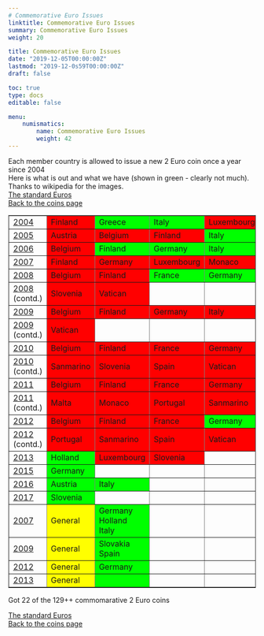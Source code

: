 ```yaml
---
# Commemorative Euro Issues
linktitle: Commemorative Euro Issues
summary: Commemorative Euro Issues
weight: 20

title: Commemorative Euro Issues
date: "2019-12-05T00:00:00Z"
lastmod: "2019-12-0s59T00:00:00Z"
draft: false

toc: true
type: docs
editable: false

menu:
    numismatics:
        name: Commemorative Euro Issues
        weight: 42
---
```


Each member country is allowed to issue a new 2 Euro coin once a year since 2004<BR>
Here is what is out and what we have (shown in green - clearly not much). Thanks to wikipedia for the images.<BR>
<A HREF=http://www.astro.caltech.edu/~aam/coins/Euro/euro_std.html>The standard Euros</A><BR>
<A HREF=http://www.astro.caltech.edu/~aam/coins/coins.html>Back to the coins page</A><BR>
<TABLE BORDER=1><TR> <TD><A HREF=http://en.wikipedia.org/wiki/%%E2%%82%%AC2_commemorative_coins#2004_coinage>2004</A></TD>
<TD BGCOLOR="#FF0000">
Finland
</TD>
<TD BGCOLOR="#00FF00">
Greece
<TD BGCOLOR="#00FF00">
Italy
<TD BGCOLOR="#FF0000">
Luxembourg
</TD>
<TD BGCOLOR="#FF0000">
Sanmarino
</TD>
<TD BGCOLOR="#FF0000">
Vatican
</TD>
<TD></TD>
<TD></TD>
<TD>2/6</TD>
</TR>

<TR> <TD><A HREF=http://en.wikipedia.org/wiki/%%E2%%82%%AC2_commemorative_coins#2005_coinage>2005</A></TD>
<TD BGCOLOR="#FF0000">
Austria
</TD>
<TD BGCOLOR="#FF0000">
Belgium
</TD>
<TD BGCOLOR="#FF0000">
Finland
</TD>
<TD BGCOLOR="#00FF00">
Italy
<TD BGCOLOR="#FF0000">
Luxembourg
</TD>
<TD BGCOLOR="#FF0000">
Sanmarino
</TD>
<TD BGCOLOR="#FF0000">
Spain
</TD>
<TD BGCOLOR="#FF0000">
Vatican
</TD>
<TD>1/8</TD>
</TR>

<TR> <TD><A HREF=http://en.wikipedia.org/wiki/%%E2%%82%%AC2_commemorative_coins#2006_coinage>2006</A></TD>
<TD BGCOLOR="#FF0000">
Belgium
</TD>
<TD BGCOLOR="#00FF00">
Finland
<TD BGCOLOR="#00FF00">
Germany
<TD BGCOLOR="#00FF00">
Italy
<TD BGCOLOR="#FF0000">
Luxembourg
</TD>
<TD BGCOLOR="#FF0000">
Sanmarino
</TD>
<TD BGCOLOR="#FF0000">
Vatican
</TD>
<TD></TD>
<TD>3/7</TD>
</TR>

<TR> <TD><A HREF=http://en.wikipedia.org/wiki/%%E2%%82%%AC2_commemorative_coins#2007_coinage>2007</A></TD>
<TD BGCOLOR="#FF0000">
Finland
</TD>
<TD BGCOLOR="#FF0000">
Germany
</TD>
<TD BGCOLOR="#FF0000">
Luxembourg
</TD>
<TD BGCOLOR="#FF0000">
Monaco
</TD>
<TD BGCOLOR="#FF0000">
Portugal
</TD>
<TD BGCOLOR="#FF0000">
Sanmarino
</TD>
<TD BGCOLOR="#00FF00">
Slovenia
</TD>
<TD BGCOLOR="#FF0000">
Vatican
</TD>
<TD>1/8</TD>
</TR>

<TR> <TD><A HREF=http://en.wikipedia.org/wiki/%%E2%%82%%AC2_commemorative_coins#2008_coinage>2008</A></TD>
<TD BGCOLOR="#FF0000">
Belgium
</TD>
<TD BGCOLOR="#FF0000">
Finland
</TD>
<TD BGCOLOR="#00FF00">
France
<TD BGCOLOR="#00FF00">
Germany
<TD BGCOLOR="#FF0000">
Italy
</TD>
<TD BGCOLOR="#FF0000">
Luxembourg
</TD>
<TD BGCOLOR="#FF0000">
Portugal
</TD>
<TD BGCOLOR="#FF0000">
Sanmarino
</TD>
</TD></TR>
<TR><TD><A HREF=http://en.wikipedia.org/wiki/%%E2%%82%%AC2_commemorative_coins#2008_coinage>2008</A><BR>(contd.)</TD>
<TD BGCOLOR="#FF0000">
Slovenia
</TD>
<TD BGCOLOR="#FF0000">
Vatican
</TD>
<TD></TD>
<TD></TD>
<TD></TD>
<TD></TD>
<TD></TD>
<TD></TD>
<TD>2/10</TD>
</TR>

<TR> <TD><A HREF=http://en.wikipedia.org/wiki/%%E2%%82%%AC2_commemorative_coins#2009_coinage>2009</A></TD>
<TD BGCOLOR="#FF0000">
Belgium
</TD>
<TD BGCOLOR="#FF0000">
Finland
</TD>
<TD BGCOLOR="#FF0000">
Germany
</TD>
<TD BGCOLOR="#FF0000">
Italy
</TD>
<TD BGCOLOR="#FF0000">
Luxembourg
</TD>
<TD BGCOLOR="#FF0000">
Portugal
</TD>
<TD BGCOLOR="#FF0000">
Sanmarino
</TD>
<TD BGCOLOR="#00FF00">
Slovakia
</TD></TR>
<TR><TD><A HREF=http://en.wikipedia.org/wiki/%%E2%%82%%AC2_commemorative_coins#2009_coinage>2009</A><BR>(contd.)</TD>
<TD BGCOLOR="#FF0000">
Vatican
</TD>
<TD></TD>
<TD></TD>
<TD></TD>
<TD></TD>
<TD></TD>
<TD></TD>
<TD></TD>
<TD>1/9</TD>
</TR>

<TR> <TD><A HREF=http://en.wikipedia.org/wiki/%%E2%%82%%AC2_commemorative_coins#2010_coinage>2010</A></TD>
<TD BGCOLOR="#FF0000">
Belgium
</TD>
<TD BGCOLOR="#FF0000">
Finland
</TD>
<TD BGCOLOR="#FF0000">
France
</TD>
<TD BGCOLOR="#FF0000">
Germany
</TD>
<TD BGCOLOR="#FF0000">
Greece
</TD>
<TD BGCOLOR="#FF0000">
Italy
</TD>
<TD BGCOLOR="#FF0000">
Luxembourg
</TD>
<TD BGCOLOR="#FF0000">
Portugal
</TD>
</TD></TR>
<TR><TD><A HREF=http://en.wikipedia.org/wiki/%%E2%%82%%AC2_commemorative_coins#2010_coinage>2010</A><BR>(contd.)</TD>
<TD BGCOLOR="#FF0000">
Sanmarino
</TD>
<TD BGCOLOR="#FF0000">
Slovenia
</TD>
<TD BGCOLOR="#FF0000">
Spain
</TD>
<TD BGCOLOR="#FF0000">
Vatican
</TD>
<TD></TD>
<TD></TD>
<TD></TD>
<TD></TD>
<TD>0/12</TD>
</TR>

<TR> <TD><A HREF=http://en.wikipedia.org/wiki/%%E2%%82%%AC2_commemorative_coins#2011_coinage>2011</A></TD>
<TD BGCOLOR="#FF0000">
Belgium
</TD>
<TD BGCOLOR="#FF0000">
Finland
</TD>
<TD BGCOLOR="#FF0000">
France
</TD>
<TD BGCOLOR="#FF0000">
Germany
</TD>
<TD BGCOLOR="#FF0000">
Greece
</TD>
<TD BGCOLOR="#FF0000">
Holland
</TD>
<TD BGCOLOR="#FF0000">
Italy
</TD>
<TD BGCOLOR="#FF0000">
Luxembourg
</TD>
</TD></TR>
<TR><TD><A HREF=http://en.wikipedia.org/wiki/%%E2%%82%%AC2_commemorative_coins#2011_coinage>2011</A><BR>(contd.)</TD>
<TD BGCOLOR="#FF0000">
Malta
</TD>
<TD BGCOLOR="#FF0000">
Monaco
</TD>
<TD BGCOLOR="#FF0000">
Portugal
</TD>
<TD BGCOLOR="#FF0000">
Sanmarino
</TD>
<TD BGCOLOR="#FF0000">
Slovakia
</TD>
<TD BGCOLOR="#FF0000">
Slovenia
</TD>
<TD BGCOLOR="#FF0000">
Spain
</TD>
<TD BGCOLOR="#FF0000">
Vatican
</TD>
<TD>0/16</TD>
</TR>

<TR> <TD><A HREF=http://en.wikipedia.org/wiki/%%E2%%82%%AC2_commemorative_coins#2012_coinage>2012</A></TD>
<TD BGCOLOR="#FF0000">
Belgium
</TD>
<TD BGCOLOR="#FF0000">
Finland
</TD>
<TD BGCOLOR="#FF0000">
France
</TD>
<TD BGCOLOR="#00FF00">
Germany
<TD BGCOLOR="#FF0000">
Italy
</TD>
<TD BGCOLOR="#FF0000">
Luxembourg
</TD>
<TD BGCOLOR="#FF0000">
Malta
</TD>
<TD BGCOLOR="#FF0000">
Monaco
</TD>
</TD></TR>
<TR><TD><A HREF=http://en.wikipedia.org/wiki/%%E2%%82%%AC2_commemorative_coins#2012_coinage>2012</A><BR>(contd.)</TD>
<TD BGCOLOR="#FF0000">
Portugal
</TD>
<TD BGCOLOR="#FF0000">
Sanmarino
</TD>
<TD BGCOLOR="#FF0000">
Spain
</TD>
<TD BGCOLOR="#FF0000">
Vatican
</TD>
<TD></TD>
<TD></TD>
<TD></TD>
<TD></TD>
<TD>1/12</TD>
</TR>

<TR> <TD><A HREF=http://en.wikipedia.org/wiki/%%E2%%82%%AC2_commemorative_coins#2013_coinage>2013</A></TD>
<TD BGCOLOR="#00FF00">
Holland
<TD BGCOLOR="#FF0000">
Luxembourg
</TD>
<TD BGCOLOR="#FF0000">
Slovenia
</TD>
<TD></TD>
<TD></TD>
<TD></TD>
<TD></TD>
<TD></TD>
<TD>1/3</TD>
</TR>

<TR> <TD><A
HREF=http://en.wikipedia.org/wiki/%%E2%%82%%AC2_commemorative_coins#2015_coinage>2015</A></TD>
<TD BGCOLOR="#00FF00">
Germany
</TD>
<TD></TD>
<TD></TD>
<TD></TD>
<TD></TD>
<TD></TD>
<TD></TD>
<TD></TD>
<TD>1/?</TD>
</TR>

<TR> <TD><A HREF=http://en.wikipedia.org/wiki/%%E2%%82%%AC2_commemorative_coins#2016_coinage>2016</A></TD>
<TD BGCOLOR="#00FF00">
Austria
</TD>
<TD BGCOLOR="#00FF00">
Italy
</TD>
<TD></TD>
<TD></TD>
<TD></TD>
<TD></TD>
<TD></TD>
<TD></TD>
<TD>2/?</TD>
</TR>

<TR> <TD><A
HREF=http://en.wikipedia.org/wiki/%%E2%%82%%AC2_commemorative_coins#2017_coinage>2017</A></TD>
<TD BGCOLOR="#00FF00">
Slovenia
</TD>
<TD></TD>
<TD></TD>
<TD></TD>
<TD></TD>
<TD></TD>
<TD></TD>
<TD></TD>
<TD>1/?</TD>
</TR>

<TR> <TD><A HREF=http://en.wikipedia.org/wiki/%%E2%%82%%AC2_commemorative_coins#2007_commonly_issued_coins>2007</A></TD>
<TD BGCOLOR="#FFFF00">
General
</TD><TD BGCOLOR="#00FF00">Germany<BR>Holland<Br>Italy

</TD>
<TD></TD>
<TD></TD>
<TD></TD>
<TD></TD>
<TD></TD>
<TD></TD>
<TD>3/?</TD>
</TR>

<TR> <TD><A HREF=http://en.wikipedia.org/wiki/%%E2%%82%%AC2_commemorative_coins#2009_commonly_issued_coins>2009</A></TD>
<TD BGCOLOR="#FFFF00">
General
</TD><TD BGCOLOR="#00FF00">Slovakia<Br>Spain

</TD>
<TD></TD>
<TD></TD>
<TD></TD>
<TD></TD>
<TD></TD>
<TD></TD>
<TD>2/13</TD>
</TR>

<TR> <TD><A HREF=http://en.wikipedia.org/wiki/%%E2%%82%%AC2_commemorative_coins#2012_commonly_issued_coins>2012</A></TD>
<TD BGCOLOR="#FFFF00">
General
</TD><TD BGCOLOR="#00FF00">Germany

</TD>
<TD></TD>
<TD></TD>
<TD></TD>
<TD></TD>
<TD></TD>
<TD></TD>
<TD>1/16</TD>
</TR>

<TR> <TD><A HREF=http://en.wikipedia.org/wiki/%%E2%%82%%AC2_commemorative_coins#2013_commonly_issued_coins>2013</A></TD>
<TD BGCOLOR="#FFFF00">
General
</TD><TD BGCOLOR="#00FF00">

</TD>
<TD></TD>
<TD></TD>
<TD></TD>
<TD></TD>
<TD></TD>
<TD></TD>
<TD>0/2</TD>
</TR>

</TABLE>Got 22 of the 129++ commomarative 2 Euro coins<BR>

<A HREF=http://www.astro.caltech.edu/~aam/coins/Euro/euro_std.html>The standard Euros</A><BR>
<A HREF=http://www.astro.caltech.edu/~aam/coins/coins.html>Back to the coins page</A><BR>
